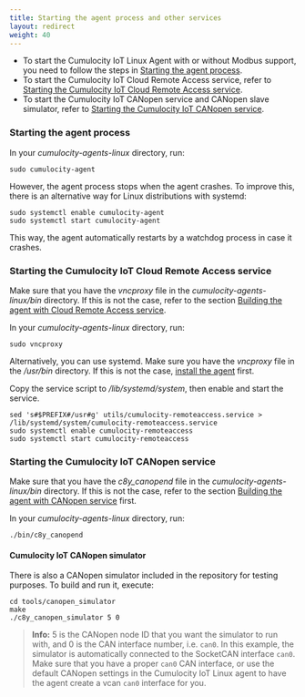 ```yaml
---
title: Starting the agent process and other services
layout: redirect
weight: 40
---
```


* To start the Cumulocity IoT Linux Agent with or without Modbus support, you need to follow the steps in [Starting the agent process](#starting-the-agent-process).
* To start the Cumulocity IoT Cloud Remote Access service, refer to [Starting the Cumulocity IoT Cloud Remote Access service](#starting-the-cumulocity-cloud-remote-access-service).
* To start the Cumulocity IoT CANopen service and CANopen slave simulator, refer to [Starting the Cumulocity IoT CANopen service](#starting-the-cumulocity-canopen-service).

### <a name= starting-the-agent-process> Starting the agent process </a>

In your _cumulocity-agents-linux_ directory, run:

```shell
sudo cumulocity-agent
```

However, the agent process stops when the agent crashes.
To improve this, there is an alternative way for Linux distributions with systemd:

```shell
sudo systemctl enable cumulocity-agent
sudo systemctl start cumulocity-agent
```

This way, the agent automatically restarts by a watchdog process in case it crashes.

### <a name = starting-the-cumulocity-cloud-remote-access-service>Starting the Cumulocity IoT Cloud Remote Access service</a>

Make sure that you have the *vncproxy* file in the _cumulocity-agents-linux/bin_ directory. If this is not the case, refer to the section [Building the agent with Cloud Remote Access service](./#building-the-cumulocity-cloud-remote-access-service).

In your _cumulocity-agents-linux_ directory, run:

```shell
sudo vncproxy
```

Alternatively, you can use systemd. Make sure you have the *vncproxy* file in the _/usr/bin_ directory. If this is not the case, [install the agent](./#installing-the-agent) first.

Copy the service script to _/lib/systemd/system_, then enable and start the service.

```shell
sed 's#$PREFIX#/usr#g' utils/cumulocity-remoteaccess.service > /lib/systemd/system/cumulocity-remoteaccess.service
sudo systemctl enable cumulocity-remoteaccess
sudo systemctl start cumulocity-remoteaccess
```

### <a name=starting-the-cumulocity-canopen-service>Starting the Cumulocity IoT CANopen service</a>

Make sure that you have the *c8y_canopend* file in the _cumulocity-agents-linux/bin_ directory. If this is not the case, refer to the section [Building the agent with CANopen service](./#building-the-cumulocity-canopen-service) first.

In your _cumulocity-agents-linux_ directory, run:

```shell
./bin/c8y_canopend
```

#### Cumulocity IoT CANopen simulator

There is also a CANopen simulator included in the repository for testing purposes. To build and run it, execute:

```shell
cd tools/canopen_simulator
make
./c8y_canopen_simulator 5 0
```

> **Info:** 5 is the CANopen node ID that you want the simulator to run with, and 0 is the CAN interface number, i.e. `can0`. In this example, the simulator is automatically connected to the SocketCAN interface `can0`. Make sure that you have a proper `can0` CAN interface, or use the default CANopen settings in the Cumulocity IoT Linux agent to have the agent create a vcan `can0` interface for you.
